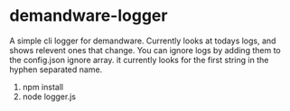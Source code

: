 # demandware-logger

A simple cli logger for demandware. Currently looks at todays logs, and shows relevent ones that change. You can ignore logs by adding them to the config.json ignore array. it currently looks for the first string in the hyphen separated name.

1. npm install
2. node logger.js
